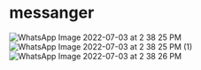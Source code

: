 # messanger

![WhatsApp Image 2022-07-03 at 2 38 25 PM](https://user-images.githubusercontent.com/71192958/177042438-779bfcfc-9e95-425f-8645-25cd49e3fe5e.jpeg)
![WhatsApp Image 2022-07-03 at 2 38 25 PM (1)](https://user-images.githubusercontent.com/71192958/177042443-55f8c88b-6da8-4659-97f6-e4fbae664de4.jpeg)
![WhatsApp Image 2022-07-03 at 2 38 26 PM](https://user-images.githubusercontent.com/71192958/177042444-d95c59d7-ed40-402d-bfa2-b15411bff450.jpeg)
